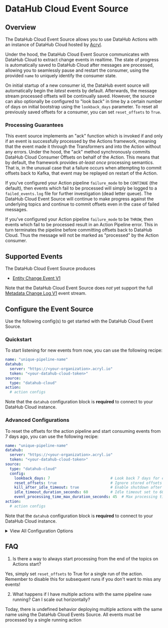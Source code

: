 # DataHub Cloud Event Source

## Overview

The DataHub Cloud Event Source allows you to use DataHub Actions with an instance of DataHub Cloud hosted by [Acryl](https://acryl.io).

Under the hood, the DataHub Cloud Event Source communicates with DataHub Cloud to extract change events in realtime.
The state of progress is automatically saved to DataHub Cloud after messages are processed, allowing you to seamlessly pause and restart the consumer, using the provided `name` to uniquely identify the consumer state. 

On initial startup of a new consumer id, the DataHub event source will automatically begin the _latest_ events by default. Afterwards, the message stream processed offsets will be continually saved. However, the source can also optionally be configured to "look back" in time 
by a certain number of days on initial bootstrap using the `lookback_days` parameter. To reset all previously saved offsets for a consumer,
you can set `reset_offsets` to `True`. 

### Processing Guarantees

This event source implements an "ack" function which is invoked if and only if an event is successfully processed
by the Actions framework, meaning that the event made it through the Transformers and into the Action without
any errors. Under the hood, the "ack" method synchronously commits DataHub Cloud Consumer Offsets on behalf of the Action. This means that by default, the framework provides *at-least once* processing semantics. That is, in the unusual case that a failure occurs when attempting to commit offsets back to Kafka, that event may be replayed on restart of the Action. 

If you've configured your Action pipeline `failure_mode` to be `CONTINUE` (the default), then events which
fail to be processed will simply be logged to a `failed_events.log` file for further investigation (dead letter queue). The DataHub Cloud Event Source will continue to make progress against the underlying topics and continue to commit offsets even in the case of failed messages. 

If you've configured your Action pipeline `failure_mode` to be `THROW`, then events which fail to be processed result in an Action Pipeline error. This in turn terminates the pipeline before committing offsets back to DataHub Cloud. Thus the message will not be marked as "processed" by the Action consumer.

## Supported Events

The DataHub Cloud Event Source produces

- [Entity Change Event V1](../events/entity-change-event.md)

Note that the DataHub Cloud Event Source does _not_ yet support the full [Metadata Change Log V1](../events/metadata-change-log-event.md) event stream. 

## Configure the Event Source

Use the following config(s) to get started with the DataHub Cloud Event Source. 

### Quickstart

To start listening for new events from now, you can use the following recipe: 

```yml
name: "unique-pipeline-name"
datahub:
  server: "https://<your-organization>.acryl.io"
  token: "<your-datahub-cloud-token>"
source:
  type: "datahub-cloud"
action:
  # action configs
```

Note that the `datahub` configuration block is **required** to connect to your DataHub Cloud instance. 

### Advanced Configurations 

To reset the offsets for the action pipeline and start consuming events from 7 days ago, you can use the following recipe: 

```yml
name: "unique-pipeline-name"
datahub:
  server: "https://<your-organization>.acryl.io"
  token: "<your-datahub-cloud-token>"
source:
  type: "datahub-cloud"
  config:
    lookback_days: 7                           # Look back 7 days for events
    reset_offsets: true                        # Ignore stored offsets and start fresh
    kill_after_idle_timeout: true              # Enable shutdown after idle period
    idle_timeout_duration_seconds: 60          # Idle timeout set to 60 seconds
    event_processing_time_max_duration_seconds: 45  # Max processing time of 45 seconds per batch
action:
  # action configs
```

Note that the `datahub` configuration block is **required** to connect to your DataHub Cloud instance. 

<details>
  <summary>View All Configuration Options</summary>
  
  | Field                                 | Required | Default                       | Description                                                                               |
  | ------------------------------------- | :------: | :---------------------------: | ----------------------------------------------------------------------------------------- |
  | `token`                               |    ✅    | None                          | Authentication token if required for accessing the event source.                          |
  | `topic`                               |    ❌    | `PlatformEvent_v1`            | The name of the topic from which events will be consumed.                                 |
  | `lookback_days`                       |    ❌    | None                           | Optional number of days to look back when polling for events.                             |
  | `reset_offsets`                       |    ❌    | `False`                       | When set to `True`, the consumer will ignore any stored offsets and start fresh.          |
  | `kill_after_idle_timeout`             |    ❌    | `False`                       | If `True`, stops the consumer after being idle for the specified timeout duration.        |
  | `idle_timeout_duration_seconds`       |    ❌    | `30`                          | Duration in seconds after which, if no events are received, the consumer is considered idle. |
  | `event_processing_time_max_duration_seconds` | ❌  | `30`                          | Maximum allowed time in seconds for processing events before timing out.                  |
</details>


## FAQ

1. Is there a way to always start processing from the end of the topics on Actions start?

Yes, simply set `reset_offsets` to True for a single run of the action. Remember to disable this for subsequent runs if you don't want to miss any events! 

2. What happens if I have multiple actions with the same pipeline `name` running? Can I scale out horizontally?

Today, there is undefined behavior deploying multiple actions with the same name using the DataHub Cloud Events Source.
All events must be processed by a single running action

